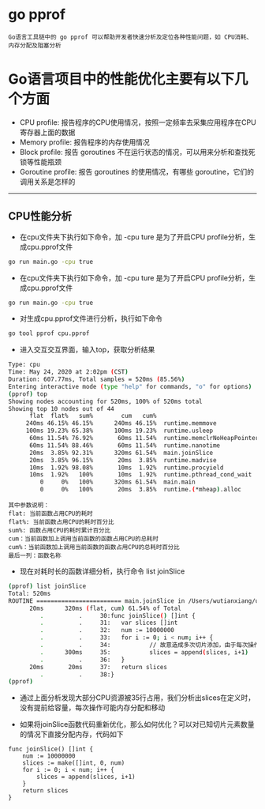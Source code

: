 # go pprof

```
Go语言工具链中的 go pprof 可以帮助开发者快速分析及定位各种性能问题，如 CPU消耗、内存分配及阻塞分析
```

# Go语言项目中的性能优化主要有以下几个方面
+ CPU profile: 报告程序的CPU使用情况，按照一定频率去采集应用程序在CPU寄存器上面的数据
+ Memory profile: 报告程序的内存使用情况
+ Block profile: 报告 goroutines 不在运行状态的情况，可以用来分析和查找死锁等性能瓶颈
+ Goroutine profile: 报告 goroutines 的使用情况，有哪些 goroutine，它们的调用关系是怎样的

------------------------------------------------------------

## CPU性能分析

+ 在cpu文件夹下执行如下命令，加 -cpu ture 是为了开启CPU profile分析，生成cpu.pprof文件
```bash
go run main.go -cpu true
```
+ 在cpu文件夹下执行如下命令，加 -cpu ture 是为了开启CPU profile分析，生成cpu.pprof文件
```bash
go run main.go -cpu true

```
+ 对生成cpu.pprof文件进行分析，执行如下命令
```bash
go tool pprof cpu.pprof
```

+ 进入交互交互界面，输入top，获取分析结果
```bash
Type: cpu
Time: May 24, 2020 at 2:02pm (CST)
Duration: 607.77ms, Total samples = 520ms (85.56%)
Entering interactive mode (type "help" for commands, "o" for options)
(pprof) top
Showing nodes accounting for 520ms, 100% of 520ms total
Showing top 10 nodes out of 44
      flat  flat%   sum%        cum   cum%
     240ms 46.15% 46.15%      240ms 46.15%  runtime.memmove
     100ms 19.23% 65.38%      100ms 19.23%  runtime.usleep
      60ms 11.54% 76.92%       60ms 11.54%  runtime.memclrNoHeapPointers
      60ms 11.54% 88.46%       60ms 11.54%  runtime.nanotime
      20ms  3.85% 92.31%      320ms 61.54%  main.joinSlice
      20ms  3.85% 96.15%       20ms  3.85%  runtime.madvise
      10ms  1.92% 98.08%       10ms  1.92%  runtime.procyield
      10ms  1.92%   100%       10ms  1.92%  runtime.pthread_cond_wait
         0     0%   100%      320ms 61.54%  main.main
         0     0%   100%       20ms  3.85%  runtime.(*mheap).alloc

```
```
其中参数说明：
flat: 当前函数占用CPU的耗时
flat%: 当前函数占用CPU的耗时百分比
sum%: 函数占用CPU的耗时累计百分比
cum：当前函数加上调用当前函数的函数占用CPU的总耗时
cum%：当前函数加上调用当前函数的函数占用CPU的总耗时百分比
最后一列：函数名称
```

+ 现在对耗时长的函数详细分析，执行命令 list joinSlice
```bash
(pprof) list joinSlice
Total: 520ms
ROUTINE ======================== main.joinSlice in /Users/wutianxiang/uniontech/golang_pprof/cpu/main.go
      20ms      320ms (flat, cum) 61.54% of Total
         .          .     30:func joinSlice() []int {
         .          .     31:   var slices []int
         .          .     32:   num := 10000000
         .          .     33:   for i := 0; i < num; i++ {
         .          .     34:           // 故意造成多次切片添加，由于每次操作可能会有内存重新分配和移动，性能较低
         .      300ms     35:           slices = append(slices, i+1)
         .          .     36:   }
      20ms       20ms     37:   return slices
         .          .     38:}
(pprof) 

```

+ 通过上面分析发现大部分CPU资源被35行占用，我们分析出slices在定义时，没有提前给容量，每次操作可能内存分配和移动

+ 如果将joinSlice函数代码重新优化，那么如何优化？可以对已知切片元素数量的情况下直接分配内存，代码如下
```
func joinSlice() []int {
	num := 10000000
	slices := make([]int, 0, num)
	for i := 0; i < num; i++ {
		slices = append(slices, i+1)
	}
	return slices
}
```


